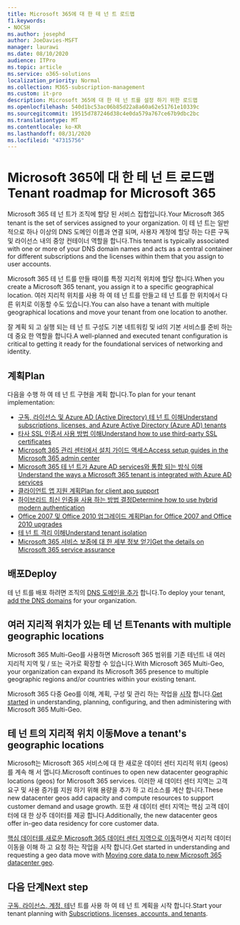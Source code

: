 ```yaml
---
title: Microsoft 365에 대 한 테 넌 트 로드맵
f1.keywords:
- NOCSH
ms.author: josephd
author: JoeDavies-MSFT
manager: laurawi
ms.date: 08/10/2020
audience: ITPro
ms.topic: article
ms.service: o365-solutions
localization_priority: Normal
ms.collection: M365-subscription-management
ms.custom: it-pro
description: Microsoft 365에 대 한 테 넌 트를 설정 하기 위한 로드맵
ms.openlocfilehash: 540d1bc53ac06b85d22a8a60a62e51761e10339c
ms.sourcegitcommit: 19515d787246d38c4e0da579a767ce67b9dbc2bc
ms.translationtype: MT
ms.contentlocale: ko-KR
ms.lasthandoff: 08/31/2020
ms.locfileid: "47315756"
---
```

# <a name="tenant-roadmap-for-microsoft-365"></a><span data-ttu-id="fc097-103">Microsoft 365에 대 한 테 넌 트 로드맵</span><span class="sxs-lookup"><span data-stu-id="fc097-103">Tenant roadmap for Microsoft 365</span></span>

<span data-ttu-id="fc097-104">Microsoft 365 테 넌 트가 조직에 할당 된 서비스 집합입니다.</span><span class="sxs-lookup"><span data-stu-id="fc097-104">Your Microsoft 365 tenant is the set of services assigned to your organization.</span></span> <span data-ttu-id="fc097-105">이 테 넌 트는 일반적으로 하나 이상의 DNS 도메인 이름과 연결 되며, 사용자 계정에 할당 하는 다른 구독 및 라이선스 내의 중앙 컨테이너 역할을 합니다.</span><span class="sxs-lookup"><span data-stu-id="fc097-105">This tenant is typically associated with one or more of your DNS domain names and acts as a central container for different subscriptions and the licenses within them that you assign to user accounts.</span></span> 

<span data-ttu-id="fc097-106">Microsoft 365 테 넌 트를 만들 때이를 특정 지리적 위치에 할당 합니다.</span><span class="sxs-lookup"><span data-stu-id="fc097-106">When you create a Microsoft 365 tenant, you assign it to a specific geographical location.</span></span> <span data-ttu-id="fc097-107">여러 지리적 위치를 사용 하 여 테 넌 트를 만들고 테 넌 트를 한 위치에서 다른 위치로 이동할 수도 있습니다.</span><span class="sxs-lookup"><span data-stu-id="fc097-107">You can also have a tenant with multiple geographical locations and move your tenant from one location to another.</span></span>

<span data-ttu-id="fc097-108">잘 계획 되 고 실행 되는 테 넌 트 구성도 기본 네트워킹 및 id의 기본 서비스를 준비 하는 데 중요 한 역할을 합니다.</span><span class="sxs-lookup"><span data-stu-id="fc097-108">A well-planned and executed tenant configuration is critical to getting it ready for the foundational services of networking and identity.</span></span>

## <a name="plan"></a><span data-ttu-id="fc097-109">계획</span><span class="sxs-lookup"><span data-stu-id="fc097-109">Plan</span></span>

<span data-ttu-id="fc097-110">다음을 수행 하 여 테 넌 트 구현을 계획 합니다.</span><span class="sxs-lookup"><span data-stu-id="fc097-110">To plan for your tenant implementation:</span></span>

- [<span data-ttu-id="fc097-111">구독, 라이선스 및 Azure AD (Active Directory) 테 넌 트 이해</span><span class="sxs-lookup"><span data-stu-id="fc097-111">Understand subscriptions, licenses, and Azure Active Directory (Azure AD) tenants</span></span>](subscriptions-licenses-accounts-and-tenants-for-microsoft-cloud-offerings.md)
- [<span data-ttu-id="fc097-112">타사 SSL 인증서 사용 방법 이해</span><span class="sxs-lookup"><span data-stu-id="fc097-112">Understand how to use third-party SSL certificates</span></span>](plan-for-third-party-ssl-certificates.md)
- [<span data-ttu-id="fc097-113">Microsoft 365 관리 센터에서 설치 가이드 액세스</span><span class="sxs-lookup"><span data-stu-id="fc097-113">Access setup guides in the Microsoft 365 admin center</span></span>](setup-guides-for-microsoft-365.md)
- [<span data-ttu-id="fc097-114">Microsoft 365 테 넌 트가 Azure AD services와 통합 되는 방식 이해</span><span class="sxs-lookup"><span data-stu-id="fc097-114">Understand the ways a Microsoft 365 tenant is integrated with Azure AD services</span></span>](integrated-apps-and-azure-ads.md)
- [<span data-ttu-id="fc097-115">클라이언트 앱 지원 계획</span><span class="sxs-lookup"><span data-stu-id="fc097-115">Plan for client app support</span></span>](microsoft-365-client-support-certificate-based-authentication.md)
- [<span data-ttu-id="fc097-116">하이브리드 최신 인증을 사용 하는 방법 결정</span><span class="sxs-lookup"><span data-stu-id="fc097-116">Determine how to use hybrid modern authentication</span></span>](hybrid-modern-auth-overview.md)
- [<span data-ttu-id="fc097-117">Office 2007 및 Office 2010 업그레이드 계획</span><span class="sxs-lookup"><span data-stu-id="fc097-117">Plan for Office 2007 and Office 2010 upgrades</span></span>](plan-upgrade-previous-versions-office.md)
- [<span data-ttu-id="fc097-118">테 넌 트 격리 이해</span><span class="sxs-lookup"><span data-stu-id="fc097-118">Understand tenant isolation</span></span>](microsoft-365-tenant-isolation-overview.md)
- [<span data-ttu-id="fc097-119">Microsoft 365 서비스 보증에 대 한 세부 정보 얻기</span><span class="sxs-lookup"><span data-stu-id="fc097-119">Get the details on Microsoft 365 service assurance</span></span>](https://docs.microsoft.com/microsoft-365/compliance/service-assurance)

## <a name="deploy"></a><span data-ttu-id="fc097-120">배포</span><span class="sxs-lookup"><span data-stu-id="fc097-120">Deploy</span></span>

<span data-ttu-id="fc097-121">테 넌 트를 배포 하려면 조직의 [DNS 도메인을 추가](https://docs.microsoft.com/microsoft-365/admin/setup/add-domain) 합니다.</span><span class="sxs-lookup"><span data-stu-id="fc097-121">To deploy your tenant, [add the DNS domains](https://docs.microsoft.com/microsoft-365/admin/setup/add-domain) for your organization.</span></span>

## <a name="tenants-with-multiple-geographic-locations"></a><span data-ttu-id="fc097-122">여러 지리적 위치가 있는 테 넌 트</span><span class="sxs-lookup"><span data-stu-id="fc097-122">Tenants with multiple geographic locations</span></span>

<span data-ttu-id="fc097-123">Microsoft 365 Multi-Geo를 사용하면 Microsoft 365 범위를 기존 테넌트 내 여러 지리적 지역 및 / 또는 국가로 확장할 수 있습니다.</span><span class="sxs-lookup"><span data-stu-id="fc097-123">With Microsoft 365 Multi-Geo, your organization can expand its Microsoft 365 presence to multiple geographic regions and/or countries within your existing tenant.</span></span>

<span data-ttu-id="fc097-124">Microsoft 365 다중 Geo를 이해, 계획, 구성 및 관리 하는 작업을 [시작](microsoft-365-multi-geo.md) 합니다.</span><span class="sxs-lookup"><span data-stu-id="fc097-124">[Get started](microsoft-365-multi-geo.md) in understanding, planning, configuring, and then administering with Microsoft 365 Multi-Geo.</span></span>

## <a name="move-a-tenants-geographic-locations"></a><span data-ttu-id="fc097-125">테 넌 트의 지리적 위치 이동</span><span class="sxs-lookup"><span data-stu-id="fc097-125">Move a tenant's geographic locations</span></span>

<span data-ttu-id="fc097-126">Microsoft는 Microsoft 365 서비스에 대 한 새로운 데이터 센터 지리적 위치 (geos)를 계속 해 서 엽니다.</span><span class="sxs-lookup"><span data-stu-id="fc097-126">Microsoft continues to open new datacenter geographic locations (geos) for Microsoft 365 services.</span></span> <span data-ttu-id="fc097-127">이러한 새 데이터 센터 지역는 고객 요구 및 사용 증가를 지원 하기 위해 용량을 추가 하 고 리소스를 계산 합니다.</span><span class="sxs-lookup"><span data-stu-id="fc097-127">These new datacenter geos add capacity and compute resources to support customer demand and usage growth.</span></span> <span data-ttu-id="fc097-128">또한 새 데이터 센터 지역는 핵심 고객 데이터에 대 한 상주 데이터를 제공 합니다.</span><span class="sxs-lookup"><span data-stu-id="fc097-128">Additionally, the new datacenter geos offer in-geo data residency for core customer data.</span></span>

<span data-ttu-id="fc097-129">[핵심 데이터를 새로운 Microsoft 365 데이터 센터 지역으로 이동](moving-data-to-new-datacenter-geos.md)하면서 지리적 데이터 이동을 이해 하 고 요청 하는 작업을 시작 합니다.</span><span class="sxs-lookup"><span data-stu-id="fc097-129">Get started in understanding and requesting a geo data move with [Moving core data to new Microsoft 365 datacenter geo](moving-data-to-new-datacenter-geos.md).</span></span>

## <a name="next-step"></a><span data-ttu-id="fc097-130">다음 단계</span><span class="sxs-lookup"><span data-stu-id="fc097-130">Next step</span></span>

<span data-ttu-id="fc097-131">[구독, 라이선스, 계정, 테](subscriptions-licenses-accounts-and-tenants-for-microsoft-cloud-offerings.md)넌 트를 사용 하 여 테 넌 트 계획을 시작 합니다.</span><span class="sxs-lookup"><span data-stu-id="fc097-131">Start your tenant planning with [Subscriptions, licenses, accounts, and tenants](subscriptions-licenses-accounts-and-tenants-for-microsoft-cloud-offerings.md).</span></span>

